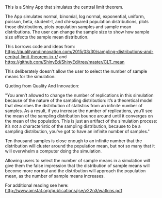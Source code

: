 This is a Shiny App that simulates the central limit theorem.

The App simulates normal, binomial, log normal, exponential, uniform, poisson, beta, student-t, and chi-squared population distributions, plots those distributions, plots population samples and sample mean distributions. The user can change the sample size to show how sample size affects the sample mean distribution.

This borrows code and ideas from:
https://qualityandinnovation.com/2015/03/30/sampling-distributions-and-central-limit-theorem-in-r/ 
and
https://github.com/ShinyEd/ShinyEd/tree/master/CLT_mean


This deliberately doesn't allow the user to select the number of sample means 
for the simulation.

Quoting from Quality And Innovation:

"You aren’t allowed to change the number of replications in this simulation because of the nature of the sampling distribution: it’s a theoretical model that describes the distribution of statistics from an infinite number of samples. As a result, if you increase the number of replications, you’ll see the mean of the sampling distribution bounce around until it converges on the mean of the population. This is just an artifact of the simulation process: it’s not a characteristic of the sampling distribution, because to be a sampling distribution, you’ve got to have an infinite number of samples."

Ten thousand samples is close enough to an infinite number that the distribution will cluster around the population mean, but not so many that it will overwhelm a computer doing the simulation.

Allowing users to select the number of sample means in a simulation will give them the false impression that the distribution of sample means will become more normal and the distribution will approach the population mean, as the number of sample means increases.
 
For additional reading see here: 
http://www.amstat.org/publications/jse/v22n3/watkins.pdf
